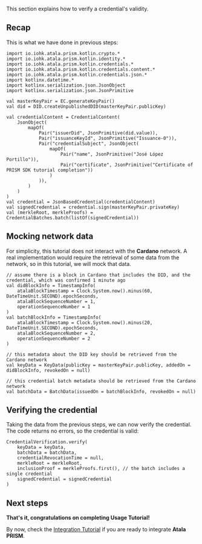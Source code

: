 This section explains how to verify a credential's validity.

## Recap

This is what we have done in previous steps:

```kotlin:ank
import io.iohk.atala.prism.kotlin.crypto.*
import io.iohk.atala.prism.kotlin.identity.*
import io.iohk.atala.prism.kotlin.credentials.*
import io.iohk.atala.prism.kotlin.credentials.content.*
import io.iohk.atala.prism.kotlin.credentials.json.*
import kotlinx.datetime.*
import kotlinx.serialization.json.JsonObject
import kotlinx.serialization.json.JsonPrimitive

val masterKeyPair = EC.generateKeyPair()
val did = DID.createUnpublishedDID(masterKeyPair.publicKey)

val credentialContent = CredentialContent(
    JsonObject(
        mapOf(
            Pair("issuerDid", JsonPrimitive(did.value)),
            Pair("issuanceKeyId", JsonPrimitive("Issuance-0")),
            Pair("credentialSubject", JsonObject(
                mapOf(
                    Pair("name", JsonPrimitive("José López Portillo")),
                    Pair("certificate", JsonPrimitive("Certificate of PRISM SDK tutorial completion"))
                )
            )),
        )
    )
)
val credential = JsonBasedCredential(credentialContent)
val signedCredential = credential.sign(masterKeyPair.privateKey)
val (merkleRoot, merkleProofs) = CredentialBatches.batch(listOf(signedCredential))
```


## Mocking network data

For simplicity, this tutorial does not interact with the **Cardano** network. A real implementation would require the retrieval of some data from the network, so in this tutorial, we will mock that data.

```kotlin:ank
// assume there is a block in Cardano that includes the DID, and the credential, which was confirmed 1 minute ago
val didBlockInfo = TimestampInfo(
    atalaBlockTimestamp = Clock.System.now().minus(60, DateTimeUnit.SECOND).epochSeconds,
    atalaBlockSequenceNumber = 1,
    operationSequenceNumber = 1
)
val batchBlockInfo = TimestampInfo(
    atalaBlockTimestamp = Clock.System.now().minus(20, DateTimeUnit.SECOND).epochSeconds,
    atalaBlockSequenceNumber = 2,
    operationSequenceNumber = 2
)

// this metadata about the DID key should be retrieved from the Cardano network
val keyData = KeyData(publicKey = masterKeyPair.publicKey, addedOn = didBlockInfo, revokedOn = null)

// this credential batch metadata should be retrieved from the Cardano network
val batchData = BatchData(issuedOn = batchBlockInfo, revokedOn = null)
```

## Verifying the credential

Taking the data from the previous steps, we can now verify the credential. The code returns no errors, so the credential is valid:

```kotlin:ank
CredentialVerification.verify(
    keyData = keyData,
    batchData = batchData,
    credentialRevocationTime = null,
    merkleRoot = merkleRoot,
    inclusionProof = merkleProofs.first(), // the batch includes a single credential
    signedCredential = signedCredential
)
```

## Next steps
**That's it, congratulations on completing Usage Tutorial!**

By now, check the [Integration Tutorial](/wiki/integration-tutorial) if you are ready to integrate **Atala PRISM**.
